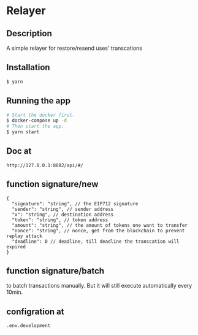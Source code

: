 # Relayer

## Description

A simple relayer for restore/resend uses' transcations

## Installation

```bash
$ yarn
```

## Running the app

```bash
# Start the docker first.
$ docker-compose up -d
# Then start the app.
$ yarn start
```
## Doc at
```
http://127.0.0.1:8082/api/#/
```
## function signature/new
```
{
  "signature": "string", // the EIP712 signature
  "sender": "string", // sender address
  "x": "string", // destination address
  "token": "string", // token address
  "amount": "string", // the amount of tokens one want to transfer
  "nonce": "string", // nonce, get from the blockchain to prevent replay attack
  "deadline": 0 // deadline, till deadline the transcation will expired
}
```

## function signature/batch
to batch transactions manually. But it will still execute automatically every 10min.

## configration at
```
.env.development
```
